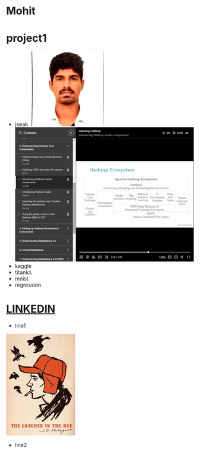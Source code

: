 # Mohit
# project1
+ jseak
![](0.jpg)
![](https://github.com/mohitkkr/Mohit/blob/master/images/Screenshot%20(2).png)
+ kaggle
+ titanic\
+ mnist
+ regression
# [LINKEDIN](https://www.linkedin.com/in/mohit-kaushik-115829160)
+ line1

![](hc.jpg)


+ line2

